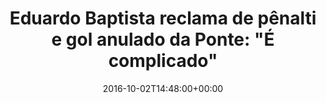 ---
layout: post
title: "Eduardo Baptista reclama de pênalti e gol anulado da Ponte: \"É complicado\""
date: 2016-10-02T14:48:00+00:00
external_link: "http://globoesporte.globo.com/sp/campinas-e-regiao/futebol/times/ponte-preta/noticia/2016/10/eduardo-baptista-reclama-de-penalti-e-gol-anulado-da-ponte-e-complicado.html"
categories: news globo.com
---